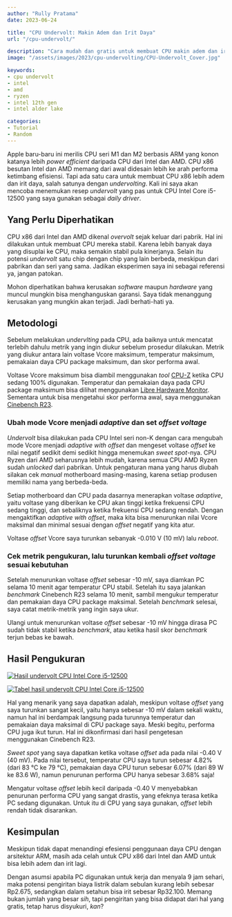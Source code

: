 ```yaml
---
author: "Rully Pratama"
date: 2023-06-24

title: "CPU Undervolt: Makin Adem dan Irit Daya"
url: "/cpu-undervolt/"

description: "Cara mudah dan gratis untuk membuat CPU makin adem dan irit daya yaitu dengan undervolting"
image: "/assets/images/2023/cpu-undervolting/CPU-Undervolt_Cover.jpg"

keywords:
- cpu undervolt
- intel
- amd
- ryzen
- intel 12th gen
- intel alder lake

categories:
- Tutorial
- Random
---
```


Apple baru-baru ini merilis CPU seri M1 dan M2 berbasis ARM yang konon katanya lebih *power efficient* daripada CPU dari Intel dan AMD. CPU x86 besutan Intel dan AMD memang dari awal didesain lebih ke arah performa ketimbang efisiensi. Tapi ada satu cara untuk membuat CPU x86 lebih adem dan irit daya, salah satunya dengan *undervolting*. Kali ini saya akan mencoba menemukan resep *undervolt* yang pas untuk CPU Intel Core i5-12500 yang saya gunakan sebagai *daily driver*.

## Yang Perlu Diperhatikan

CPU x86 dari Intel dan AMD dikenal *overvolt* sejak keluar dari pabrik. Hal ini dilakukan untuk membuat CPU mereka stabil. Karena lebih banyak daya yang disuplai ke CPU, maka semakin stabil pula kinerjanya. Selain itu potensi *undervolt* satu chip dengan chip yang lain berbeda, meskipun dari pabrikan dan seri yang sama. Jadikan eksperimen saya ini sebagai referensi ya, jangan patokan.

Mohon diperhatikan bahwa kerusakan *software* maupun *hardware* yang muncul mungkin bisa menghanguskan garansi. Saya tidak  menanggung kerusakan yang mungkin akan terjadi. Jadi berhati-hati ya.

## Metodologi

Sebelum melakukan *undervlting* pada CPU, ada baiknya untuk mencatat terlebih dahulu metrik yang ingin diukur sebelum prosedur dilakukan. Metrik yang diukur antara lain voltase Vcore maksimum, temperatur maksimum, pemakaian daya CPU package maksimum, dan skor performa awal.

Voltase Vcore maksimum bisa diambil menggunakan *tool* [CPU-Z](https://www.cpuid.com/softwares/cpu-z.html) ketika CPU sedang 100% digunakan. Temperatur dan pemakaian daya pada CPU package maksimum bisa dilihat menggunakan [Libre Hardware Monitor](https://github.com/LibreHardwareMonitor/LibreHardwareMonitor). Sementara untuk bisa mengetahui skor performa awal, saya menggunakan [Cinebench R23](https://www.maxon.net/en/downloads/cinebench-r23-downloads).

### Ubah mode Vcore menjadi *adaptive* dan set *offset voltage*

*Undervolt* bisa dilakukan pada CPU Intel seri non-K dengan cara mengubah mode Vcore menjadi *adaptive with offset* dan mengeset voltase *offset* ke nilai negatif sedikit demi sedikit hingga menemukan *sweet spot*-nya. CPU Ryzen dari AMD seharusnya lebih mudah, karena semua CPU AMD Ryzen sudah *unlocked* dari pabrikan. Untuk pengaturan mana yang harus diubah silakan cek *manual* motherboard masing-masing, karena setiap produsen memiliki nama yang berbeda-beda.

Setiap motherboard dan CPU pada dasarnya menerapkan voltase *adaptive*, yaitu voltase yang diberikan ke CPU akan tinggi ketika frekuensi CPU sedang tinggi, dan sebaliknya ketika frekuensi CPU sedang rendah. Dengan mengaktifkan *adaptive with offset*, maka kita bisa menurunkan nilai Vcore maksimal dan minimal sesuai dengan *offset* negatif yang kita atur.

Voltase *offset* Vcore saya turunkan sebanyak -0.010 V (10 mV) lalu *reboot*.

### Cek metrik pengukuran, lalu turunkan kembali *offset voltage* sesuai kebutuhan

Setelah menurunkan voltase *offset* sebesar -10 mV, saya diamkan PC selama 10 menit agar temperatur CPU stabil. Setelah itu saya jalankan *benchmark* Cinebench R23 selama 10 menit, sambil mengukur temperatur dan pemakaian daya CPU package maksimal. Setelah *benchmark* selesai, saya catat metrik-metrik yang ingin saya ukur.

Ulangi untuk menurunkan voltase *offset* sebesar -10 mV hingga dirasa PC sudah tidak stabil ketika *benchmark*, atau ketika hasil skor *benchmark* terjun bebas ke bawah.

## Hasil Pengukuran

[![Hasil undervolt CPU Intel Core i5-12500](/assets/images/2023/cpu-undervolting/Undervolt-Chart.webp)](/assets/images/2023/cpu-undervolting/Undervolt-Chart_Large.webp)

[![Tabel hasil undervolt CPU Intel Core i5-12500](/assets/images/2023/cpu-undervolting/CPU-Undervolt-Table.webp)](/assets/images/2023/cpu-undervolting/CPU-Undervolt-Table.webp)

Hal yang menarik yang saya dapatkan adalah, meskipun voltase *offset* yang saya turunkan sangat kecil, yaitu hanya sebesar -10 mV dalam sekali waktu, namun hal ini berdampak langsung pada turunnya temperatur dan pemakaian daya maksimal di CPU package saya. Meski begitu, performa CPU juga ikut turun. Hal ini dikonfirmasi dari hasil pengetesan menggunakan Cinebench R23.

*Sweet spot* yang saya dapatkan ketika voltase *offset* ada pada nilai -0.40 V (40 mV). Pada nilai tersebut, temperatur CPU saya turun sebesar 4.82% (dari 83 °C ke 79 °C), pemakaian daya CPU turun sebesar 6.07% (dari 89 W ke 83.6 W), namun penurunan performa CPU hanya sebesar 3.68% saja!

Mengatur voltase *offset* lebih kecil daripada -0.40 V menyebabkan penurunan performa CPU yang sangat drastis, yang efeknya terasa ketika PC sedang digunakan. Untuk itu di CPU yang saya gunakan, *offset* lebih rendah tidak disarankan.

## Kesimpulan

Meskipun tidak dapat menandingi efesiensi penggunaan daya CPU dengan arsitektur ARM, masih ada celah untuk CPU x86 dari Intel dan AMD untuk bisa lebih adem dan irit lagi.

Dengan asumsi apabila PC digunakan untuk kerja dan menyala 9 jam sehari, maka potensi pengiritan biaya listrik dalam sebulan kurang lebih sebesar Rp2.675, sedangkan dalam setahun bisa irit sebesar Rp32.100. Memang bukan jumlah yang besar *sih*, tapi pengiritan yang bisa didapat dari hal yang gratis, tetap harus disyukuri, *kan*?